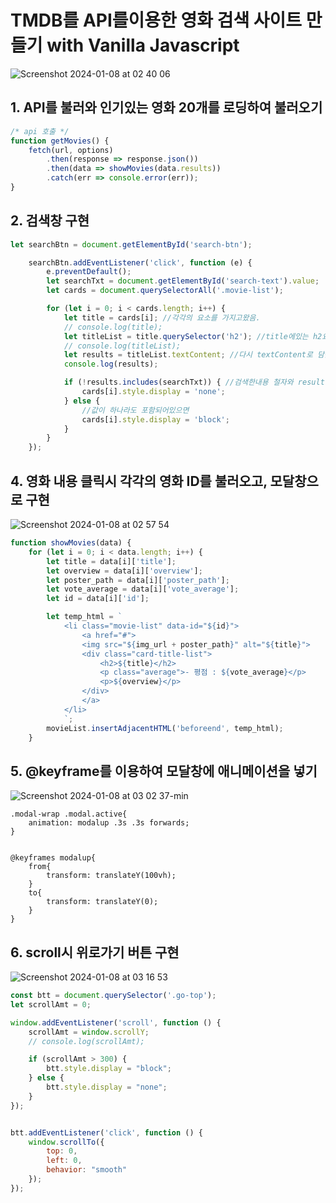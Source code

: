 # TMDB를 API를이용한 영화 검색 사이트 만들기 with Vanilla Javascript

![Screenshot 2024-01-08 at 02 40 06](https://github.com/seokachu/movie/assets/116704646/8d717fa4-12d6-4541-b822-335e2e9e8c1e)


## 1. API를 불러와 인기있는 영화 20개를 로딩하여 불러오기
```javascript
/* api 호출 */
function getMovies() {
	fetch(url, options)
		.then(response => response.json())
		.then(data => showMovies(data.results))
		.catch(err => console.error(err));
}
```


## 2. 검색창 구현
```javascript
let searchBtn = document.getElementById('search-btn');

	searchBtn.addEventListener('click', function (e) {
		e.preventDefault();
		let searchTxt = document.getElementById('search-text').value;
		let cards = document.querySelectorAll('.movie-list');

		for (let i = 0; i < cards.length; i++) {
			let title = cards[i]; //각각의 요소를 가지고왔음.
			// console.log(title);
			let titleList = title.querySelector('h2'); //title에있는 h2요소를 가져옴.
			// console.log(titleList);
			let results = titleList.textContent; //다시 textContent로 담음.
			console.log(results);

			if (!results.includes(searchTxt)) { //검색한내용 철자와 result(title)안에 있는 내용을 비교함
				cards[i].style.display = 'none';
			} else {
				//값이 하나라도 포함되어있으면
				cards[i].style.display = 'block';
			}
		}
	});
```


## 4. 영화 내용 클릭시 각각의 영화 ID를 불러오고, 모달창으로 구현
![Screenshot 2024-01-08 at 02 57 54](https://github.com/seokachu/movie/assets/116704646/e68edf00-aa88-4f4b-9907-e242507cb02a)



```javascript
function showMovies(data) {
	for (let i = 0; i < data.length; i++) {
		let title = data[i]['title'];
		let overview = data[i]['overview'];
		let poster_path = data[i]['poster_path'];
		let vote_average = data[i]['vote_average'];
		let id = data[i]['id'];

		let temp_html = `
			<li class="movie-list" data-id="${id}">
				<a href="#">
				<img src="${img_url + poster_path}" alt="${title}">
				<div class="card-title-list">
					<h2>${title}</h2>
					<p class="average">- 평점 : ${vote_average}</p>
					<p>${overview}</p>
				</div>
				</a>
			</li>
    		`;
		movieList.insertAdjacentHTML('beforeend', temp_html);
	}

```


## 5. @keyframe를 이용하여 모달창에 애니메이션을 넣기

![Screenshot 2024-01-08 at 03 02 37-min](https://github.com/seokachu/movie/assets/116704646/3199776e-7ae7-4bf2-99fe-02144e808820)

```
.modal-wrap .modal.active{
    animation: modalup .3s .3s forwards;
}


@keyframes modalup{
    from{
        transform: translateY(100vh);
    }
    to{
        transform: translateY(0);
    }
}
```

## 6. scroll시 위로가기 버튼 구현
![Screenshot 2024-01-08 at 03 16 53](https://github.com/seokachu/movie/assets/116704646/354a1314-3f8b-4aef-bd49-1bdae25a17fa)
```javascript
const btt = document.querySelector('.go-top');
let scrollAmt = 0;

window.addEventListener('scroll', function () {
	scrollAmt = window.scrollY;
	// console.log(scrollAmt);

	if (scrollAmt > 300) {
		btt.style.display = "block";
	} else {
		btt.style.display = "none";
	}
});


btt.addEventListener('click', function () {
	window.scrollTo({
		top: 0,
		left: 0,
		behavior: "smooth"
	});
});

```


